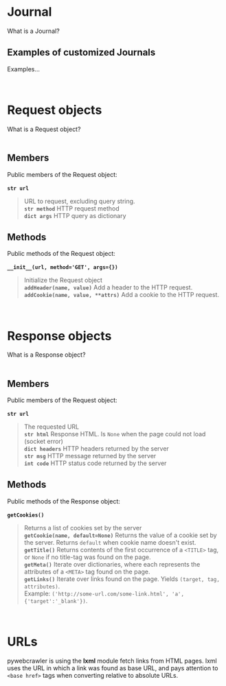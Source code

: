 

# Journal #
What is a Journal?

## Examples of customized Journals ##
Examples...

<br>
<h1>Request objects</h1>
What is a Request object?<br>
<br>
<h2>Members</h2>
Public members of the Request object:<br>
<br>
<b><code>str url</code></b>
<blockquote>URL to request, excluding query string.<br>
<b><code>str method</code></b>
HTTP request method<br>
<b><code>dict args</code></b>
HTTP query as dictionary</blockquote>

<h2>Methods</h2>
Public methods of the Request object:<br>
<br>
<b><code>__init__(url, method='GET', args={})</code></b>
<blockquote>Initialize the Request object<br>
<b><code>addHeader(name, value)</code></b>
Add a header to the HTTP request.<br>
<b><code>addCookie(name, value, **attrs)</code></b>
Add a cookie to the HTTP request.</blockquote>

<br>
<h1>Response objects</h1>
What is a Response object?<br>
<br>
<h2>Members</h2>
Public members of the Request object:<br>
<br>
<b><code>str url</code></b>
<blockquote>The requested URL<br>
<b><code>str html</code></b>
Response HTML. Is <code>None</code> when the page could not load (socket error)<br>
<b><code>dict headers</code></b>
HTTP headers returned by the server<br>
<b><code>str msg</code></b>
HTTP message returned by the server<br>
<b><code>int code</code></b>
HTTP status code returned by the server</blockquote>

<h2>Methods</h2>
Public methods of the Response object:<br>
<br>
<b><code>getCookies()</code></b>
<blockquote>Returns a list of cookies set by the server<br>
<b><code>getCookie(name, default=None)</code></b>
Returns the value of a cookie set by the server. Returns <code>default</code> when cookie name doesn't exist.<br>
<b><code>getTitle()</code></b>
Returns contents of the first occurrence of a <code>&lt;TITLE&gt;</code> tag, or <code>None</code> if no title-tag was found on the page.<br>
<b><code>getMeta()</code></b>
Iterate over dictionaries, where each represents the attributes of a <code>&lt;META&gt;</code> tag found on the page.<br>
<b><code>getLinks()</code></b>
Iterate over links found on the page. Yields <code>(target, tag, attributes)</code>.<br>
Example: <code>('http://some-url.com/some-link.html', 'a', {'target':'_blank'})</code>.</blockquote>

<br>
<h1>URLs</h1>
pywebcrawler is using the <b>lxml</b> module fetch links from HTML pages. lxml uses the URL in which a link was found as base URL, and pays attention to <code>&lt;base href&gt;</code> tags when converting relative to absolute URLs.